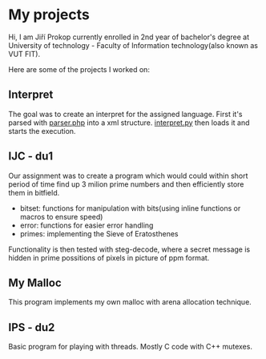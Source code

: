 # My projects

Hi, I am Jiří Prokop currently enrolled in 2nd year of bachelor's degree at University of technology - Faculty of Information technology(also known as VUT FIT).

Here are some of the projects I worked on:

## Interpret
The goal was to create an interpret for the assigned language. First it's parsed with [parser.php](interpret/parse.php) into a xml structure. 
[interpret.py](interpret/interpret.py) then loads it and starts the execution.

## IJC - du1

Our assignment was to create a program which would could within short period of time find up 3 milion prime numbers and then efficiently store them in bitfield. 

- bitset: functions for manipulation with bits(using inline functions or macros to ensure speed)
- error: functions for easier error handling
- primes: implementing the Sieve of Eratosthenes
       
Functionality is then tested with steg-decode, where a secret message is hidden in prime possitions of pixels in picture of ppm format.

## My Malloc
This program implements my own malloc with arena allocation technique.

## IPS - du2
Basic program for playing with threads. Mostly C code with C++ mutexes.
